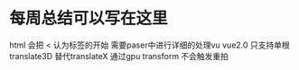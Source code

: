 # 每周总结可以写在这里
html 会把 < 认为标签的开始 需要paser中进行详细的处理vu
vue2.0 只支持单根
translate3D 替代translateX 通过gpu transform 不会触发重拍